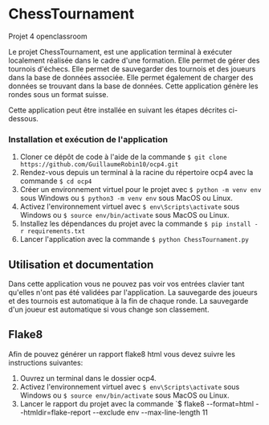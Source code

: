 # ChessTournament
Projet 4 openclassroom

Le projet ChessTournament, est une application terminal à exécuter localement réalisée dans le cadre d'une formation. Elle permet de gérer des tournois d'échecs. Elle permet de sauvegarder des tournois et des joueurs dans la base de données associée. Elle permet également de charger des données se trouvant dans la base de données. Cette application génère les rondes sous un format suisse.

Cette application peut être installée en suivant les étapes décrites ci-dessous. 


### Installation et exécution de l'application

1.  Cloner ce dépôt de code à l'aide de la commande  `$ git clone https://github.com/GuillaumeRobin10/ocp4.git`
2.  Rendez-vous depuis un terminal à la racine du répertoire ocp4 avec la commande  `$ cd ocp4`
3.  Créer un environnement virtuel pour le projet avec  `$ python -m venv env`  sous Windows ou  `$ python3 -m venv env`  sous MacOS ou Linux.
4.  Activez l'environnement virtuel avec  `$ env\Scripts\activate`  sous Windows ou  `$ source env/bin/activate`  sous MacOS ou Linux.
5.  Installez les dépendances du projet avec la commande  `$ pip install -r requirements.txt`
6. Lancer l'application avec la commande `$ python ChessTournament.py`

## Utilisation et documentation

Dans cette application vous ne pouvez pas voir vos entrées clavier tant qu'elles n'ont pas été validées par l'application.
La sauvegarde des joueurs et des tournois est automatique à la fin de chaque ronde.
La sauvegarde d'un joueur est automatique si vous change son classement.

## Flake8

Afin de pouvez générer un rapport flake8 html vous devez suivre les instructions suivantes:
1. Ouvrez un terminal dans le dossier ocp4.
2. Activez l'environnement virtuel avec  `$ env\Scripts\activate`  sous Windows ou  `$ source env/bin/activate`  sous MacOS ou Linux.
3. Lancer le rapport du projet avec la commande  `$ flake8 --format=html --htmldir=flake-report --exclude env --max-line-length 11
